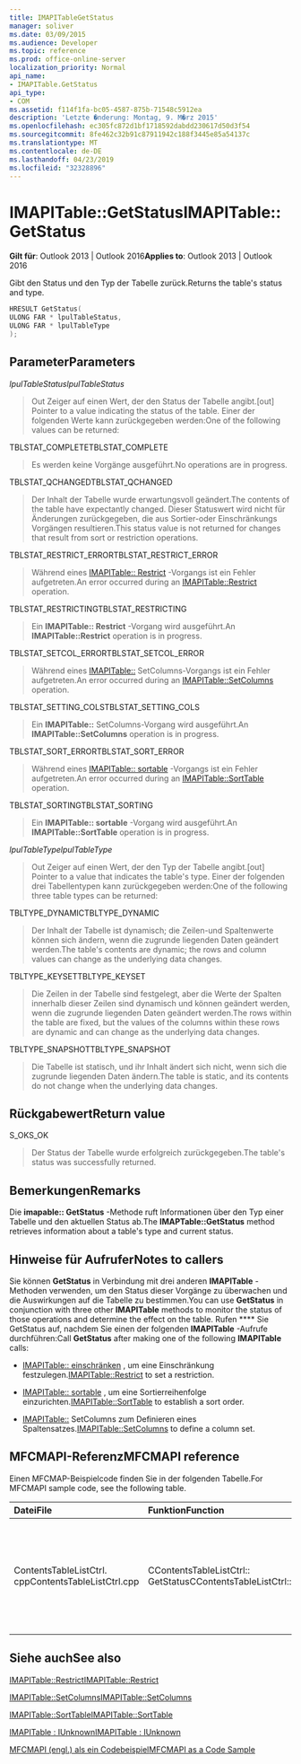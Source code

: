 ```yaml
---
title: IMAPITableGetStatus
manager: soliver
ms.date: 03/09/2015
ms.audience: Developer
ms.topic: reference
ms.prod: office-online-server
localization_priority: Normal
api_name:
- IMAPITable.GetStatus
api_type:
- COM
ms.assetid: f114f1fa-bc05-4587-875b-71548c5912ea
description: 'Letzte �nderung: Montag, 9. M�rz 2015'
ms.openlocfilehash: ec305fc872d1bf1718592dabdd230617d50d3f54
ms.sourcegitcommit: 8fe462c32b91c87911942c188f3445e85a54137c
ms.translationtype: MT
ms.contentlocale: de-DE
ms.lasthandoff: 04/23/2019
ms.locfileid: "32328896"
---
```

# <a name="imapitablegetstatus"></a><span data-ttu-id="37473-103">IMAPITable::GetStatus</span><span class="sxs-lookup"><span data-stu-id="37473-103">IMAPITable::GetStatus</span></span>

  
  
<span data-ttu-id="37473-104">**Gilt für**: Outlook 2013 | Outlook 2016</span><span class="sxs-lookup"><span data-stu-id="37473-104">**Applies to**: Outlook 2013 | Outlook 2016</span></span> 
  
<span data-ttu-id="37473-105">Gibt den Status und den Typ der Tabelle zurück.</span><span class="sxs-lookup"><span data-stu-id="37473-105">Returns the table's status and type.</span></span>
  
```cpp
HRESULT GetStatus(
ULONG FAR * lpulTableStatus,
ULONG FAR * lpulTableType
);
```

## <a name="parameters"></a><span data-ttu-id="37473-106">Parameter</span><span class="sxs-lookup"><span data-stu-id="37473-106">Parameters</span></span>

 <span data-ttu-id="37473-107">_lpulTableStatus_</span><span class="sxs-lookup"><span data-stu-id="37473-107">_lpulTableStatus_</span></span>
  
> <span data-ttu-id="37473-108">Out Zeiger auf einen Wert, der den Status der Tabelle angibt.</span><span class="sxs-lookup"><span data-stu-id="37473-108">[out] Pointer to a value indicating the status of the table.</span></span> <span data-ttu-id="37473-109">Einer der folgenden Werte kann zurückgegeben werden:</span><span class="sxs-lookup"><span data-stu-id="37473-109">One of the following values can be returned:</span></span>
    
<span data-ttu-id="37473-110">TBLSTAT_COMPLETE</span><span class="sxs-lookup"><span data-stu-id="37473-110">TBLSTAT_COMPLETE</span></span> 
  
> <span data-ttu-id="37473-111">Es werden keine Vorgänge ausgeführt.</span><span class="sxs-lookup"><span data-stu-id="37473-111">No operations are in progress.</span></span>
    
<span data-ttu-id="37473-112">TBLSTAT_QCHANGED</span><span class="sxs-lookup"><span data-stu-id="37473-112">TBLSTAT_QCHANGED</span></span> 
  
> <span data-ttu-id="37473-113">Der Inhalt der Tabelle wurde erwartungsvoll geändert.</span><span class="sxs-lookup"><span data-stu-id="37473-113">The contents of the table have expectantly changed.</span></span> <span data-ttu-id="37473-114">Dieser Statuswert wird nicht für Änderungen zurückgegeben, die aus Sortier-oder Einschränkungs Vorgängen resultieren.</span><span class="sxs-lookup"><span data-stu-id="37473-114">This status value is not returned for changes that result from sort or restriction operations.</span></span>
    
<span data-ttu-id="37473-115">TBLSTAT_RESTRICT_ERROR</span><span class="sxs-lookup"><span data-stu-id="37473-115">TBLSTAT_RESTRICT_ERROR</span></span> 
  
> <span data-ttu-id="37473-116">Während eines [IMAPITable:: Restrict](imapitable-restrict.md) -Vorgangs ist ein Fehler aufgetreten.</span><span class="sxs-lookup"><span data-stu-id="37473-116">An error occurred during an [IMAPITable::Restrict](imapitable-restrict.md) operation.</span></span> 
    
<span data-ttu-id="37473-117">TBLSTAT_RESTRICTING</span><span class="sxs-lookup"><span data-stu-id="37473-117">TBLSTAT_RESTRICTING</span></span> 
  
> <span data-ttu-id="37473-118">Ein **IMAPITable:: Restrict** -Vorgang wird ausgeführt.</span><span class="sxs-lookup"><span data-stu-id="37473-118">An **IMAPITable::Restrict** operation is in progress.</span></span> 
    
<span data-ttu-id="37473-119">TBLSTAT_SETCOL_ERROR</span><span class="sxs-lookup"><span data-stu-id="37473-119">TBLSTAT_SETCOL_ERROR</span></span> 
  
> <span data-ttu-id="37473-120">Während eines [IMAPITable::](imapitable-setcolumns.md) SetColumns-Vorgangs ist ein Fehler aufgetreten.</span><span class="sxs-lookup"><span data-stu-id="37473-120">An error occurred during an [IMAPITable::SetColumns](imapitable-setcolumns.md) operation.</span></span> 
    
<span data-ttu-id="37473-121">TBLSTAT_SETTING_COLS</span><span class="sxs-lookup"><span data-stu-id="37473-121">TBLSTAT_SETTING_COLS</span></span> 
  
> <span data-ttu-id="37473-122">Ein **IMAPITable::** SetColumns-Vorgang wird ausgeführt.</span><span class="sxs-lookup"><span data-stu-id="37473-122">An **IMAPITable::SetColumns** operation is in progress.</span></span> 
    
<span data-ttu-id="37473-123">TBLSTAT_SORT_ERROR</span><span class="sxs-lookup"><span data-stu-id="37473-123">TBLSTAT_SORT_ERROR</span></span> 
  
> <span data-ttu-id="37473-124">Während eines [IMAPITable:: sortable](imapitable-sorttable.md) -Vorgangs ist ein Fehler aufgetreten.</span><span class="sxs-lookup"><span data-stu-id="37473-124">An error occurred during an [IMAPITable::SortTable](imapitable-sorttable.md) operation.</span></span> 
    
<span data-ttu-id="37473-125">TBLSTAT_SORTING</span><span class="sxs-lookup"><span data-stu-id="37473-125">TBLSTAT_SORTING</span></span> 
  
> <span data-ttu-id="37473-126">Ein **IMAPITable:: sortable** -Vorgang wird ausgeführt.</span><span class="sxs-lookup"><span data-stu-id="37473-126">An **IMAPITable::SortTable** operation is in progress.</span></span> 
    
 <span data-ttu-id="37473-127">_lpulTableType_</span><span class="sxs-lookup"><span data-stu-id="37473-127">_lpulTableType_</span></span>
  
> <span data-ttu-id="37473-128">Out Zeiger auf einen Wert, der den Typ der Tabelle angibt.</span><span class="sxs-lookup"><span data-stu-id="37473-128">[out] Pointer to a value that indicates the table's type.</span></span> <span data-ttu-id="37473-129">Einer der folgenden drei Tabellentypen kann zurückgegeben werden:</span><span class="sxs-lookup"><span data-stu-id="37473-129">One of the following three table types can be returned:</span></span>
    
<span data-ttu-id="37473-130">TBLTYPE_DYNAMIC</span><span class="sxs-lookup"><span data-stu-id="37473-130">TBLTYPE_DYNAMIC</span></span> 
  
> <span data-ttu-id="37473-131">Der Inhalt der Tabelle ist dynamisch; die Zeilen-und Spaltenwerte können sich ändern, wenn die zugrunde liegenden Daten geändert werden.</span><span class="sxs-lookup"><span data-stu-id="37473-131">The table's contents are dynamic; the rows and column values can change as the underlying data changes.</span></span>
    
<span data-ttu-id="37473-132">TBLTYPE_KEYSET</span><span class="sxs-lookup"><span data-stu-id="37473-132">TBLTYPE_KEYSET</span></span> 
  
> <span data-ttu-id="37473-133">Die Zeilen in der Tabelle sind festgelegt, aber die Werte der Spalten innerhalb dieser Zeilen sind dynamisch und können geändert werden, wenn die zugrunde liegenden Daten geändert werden.</span><span class="sxs-lookup"><span data-stu-id="37473-133">The rows within the table are fixed, but the values of the columns within these rows are dynamic and can change as the underlying data changes.</span></span>
    
<span data-ttu-id="37473-134">TBLTYPE_SNAPSHOT</span><span class="sxs-lookup"><span data-stu-id="37473-134">TBLTYPE_SNAPSHOT</span></span> 
  
> <span data-ttu-id="37473-135">Die Tabelle ist statisch, und ihr Inhalt ändert sich nicht, wenn sich die zugrunde liegenden Daten ändern.</span><span class="sxs-lookup"><span data-stu-id="37473-135">The table is static, and its contents do not change when the underlying data changes.</span></span>
    
## <a name="return-value"></a><span data-ttu-id="37473-136">Rückgabewert</span><span class="sxs-lookup"><span data-stu-id="37473-136">Return value</span></span>

<span data-ttu-id="37473-137">S_OK</span><span class="sxs-lookup"><span data-stu-id="37473-137">S_OK</span></span> 
  
> <span data-ttu-id="37473-138">Der Status der Tabelle wurde erfolgreich zurückgegeben.</span><span class="sxs-lookup"><span data-stu-id="37473-138">The table's status was successfully returned.</span></span>
    
## <a name="remarks"></a><span data-ttu-id="37473-139">Bemerkungen</span><span class="sxs-lookup"><span data-stu-id="37473-139">Remarks</span></span>

<span data-ttu-id="37473-140">Die **imapable:: GetStatus** -Methode ruft Informationen über den Typ einer Tabelle und den aktuellen Status ab.</span><span class="sxs-lookup"><span data-stu-id="37473-140">The **IMAPTable::GetStatus** method retrieves information about a table's type and current status.</span></span> 
  
## <a name="notes-to-callers"></a><span data-ttu-id="37473-141">Hinweise für Aufrufer</span><span class="sxs-lookup"><span data-stu-id="37473-141">Notes to callers</span></span>

<span data-ttu-id="37473-142">Sie können **GetStatus** in Verbindung mit drei anderen **IMAPITable** -Methoden verwenden, um den Status dieser Vorgänge zu überwachen und die Auswirkungen auf die Tabelle zu bestimmen.</span><span class="sxs-lookup"><span data-stu-id="37473-142">You can use **GetStatus** in conjunction with three other **IMAPITable** methods to monitor the status of those operations and determine the effect on the table.</span></span> <span data-ttu-id="37473-143">Rufen \*\*\*\* Sie GetStatus auf, nachdem Sie einen der folgenden **IMAPITable** -Aufrufe durchführen:</span><span class="sxs-lookup"><span data-stu-id="37473-143">Call **GetStatus** after making one of the following **IMAPITable** calls:</span></span> 
  
- <span data-ttu-id="37473-144">[IMAPITable:: einschränken](imapitable-restrict.md) , um eine Einschränkung festzulegen.</span><span class="sxs-lookup"><span data-stu-id="37473-144">[IMAPITable::Restrict](imapitable-restrict.md) to set a restriction.</span></span> 
    
- <span data-ttu-id="37473-145">[IMAPITable:: sortable](imapitable-sorttable.md) , um eine Sortierreihenfolge einzurichten.</span><span class="sxs-lookup"><span data-stu-id="37473-145">[IMAPITable::SortTable](imapitable-sorttable.md) to establish a sort order.</span></span> 
    
- <span data-ttu-id="37473-146">[IMAPITable::](imapitable-setcolumns.md) SetColumns zum Definieren eines Spaltensatzes.</span><span class="sxs-lookup"><span data-stu-id="37473-146">[IMAPITable::SetColumns](imapitable-setcolumns.md) to define a column set.</span></span> 
    
## <a name="mfcmapi-reference"></a><span data-ttu-id="37473-147">MFCMAPI-Referenz</span><span class="sxs-lookup"><span data-stu-id="37473-147">MFCMAPI reference</span></span>

<span data-ttu-id="37473-148">Einen MFCMAP-Beispielcode finden Sie in der folgenden Tabelle.</span><span class="sxs-lookup"><span data-stu-id="37473-148">For MFCMAPI sample code, see the following table.</span></span>
  
|<span data-ttu-id="37473-149">**Datei**</span><span class="sxs-lookup"><span data-stu-id="37473-149">**File**</span></span>|<span data-ttu-id="37473-150">**Funktion**</span><span class="sxs-lookup"><span data-stu-id="37473-150">**Function**</span></span>|<span data-ttu-id="37473-151">**Comment**</span><span class="sxs-lookup"><span data-stu-id="37473-151">**Comment**</span></span>|
|:-----|:-----|:-----|
|<span data-ttu-id="37473-152">ContentsTableListCtrl. cpp</span><span class="sxs-lookup"><span data-stu-id="37473-152">ContentsTableListCtrl.cpp</span></span>  <br/> |<span data-ttu-id="37473-153">CContentsTableListCtrl:: GetStatus</span><span class="sxs-lookup"><span data-stu-id="37473-153">CContentsTableListCtrl::GetStatus</span></span>  <br/> |<span data-ttu-id="37473-154">MFCMAPI verwendet die **IMAPITable:: GetStatus** -Methode, um den Status einer Tabelle zu melden.</span><span class="sxs-lookup"><span data-stu-id="37473-154">MFCMAPI uses the **IMAPITable::GetStatus** method to report the status of a table.</span></span>  <br/> |
   
## <a name="see-also"></a><span data-ttu-id="37473-155">Siehe auch</span><span class="sxs-lookup"><span data-stu-id="37473-155">See also</span></span>



[<span data-ttu-id="37473-156">IMAPITable::Restrict</span><span class="sxs-lookup"><span data-stu-id="37473-156">IMAPITable::Restrict</span></span>](imapitable-restrict.md)
  
[<span data-ttu-id="37473-157">IMAPITable::SetColumns</span><span class="sxs-lookup"><span data-stu-id="37473-157">IMAPITable::SetColumns</span></span>](imapitable-setcolumns.md)
  
[<span data-ttu-id="37473-158">IMAPITable::SortTable</span><span class="sxs-lookup"><span data-stu-id="37473-158">IMAPITable::SortTable</span></span>](imapitable-sorttable.md)
  
[<span data-ttu-id="37473-159">IMAPITable : IUnknown</span><span class="sxs-lookup"><span data-stu-id="37473-159">IMAPITable : IUnknown</span></span>](imapitableiunknown.md)


[<span data-ttu-id="37473-160">MFCMAPI (engl.) als ein Codebeispiel</span><span class="sxs-lookup"><span data-stu-id="37473-160">MFCMAPI as a Code Sample</span></span>](mfcmapi-as-a-code-sample.md)

